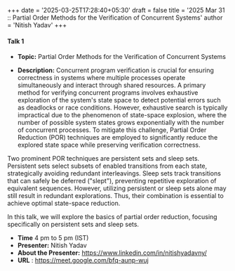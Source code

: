 +++
date = '2025-03-25T17:28:40+05:30'
draft = false
title = '2025 Mar 31 :: Partial Order Methods for the Verification of Concurrent Systems'
author = 'Nitish Yadav'
+++

#### **Talk 1**
- **Topic:** Partial Order Methods for the Verification of Concurrent Systems

- **Description:** Concurrent program verification is crucial for ensuring correctness in systems where multiple processes operate simultaneously and interact through shared resources. A primary method for verifying concurrent programs involves exhaustive exploration of the system's state space to detect potential errors such as deadlocks or race conditions. However, exhaustive search is typically impractical due to the phenomenon of state-space explosion, where the number of possible system states grows exponentially with the number of concurrent processes. To mitigate this challenge, Partial Order Reduction (POR) techniques are employed to significantly reduce the explored state space while preserving verification correctness.

Two prominent POR techniques are persistent sets and sleep sets. Persistent sets select subsets of enabled transitions from each state, strategically avoiding redundant interleavings. Sleep sets track transitions that can safely be deferred ("slept"), preventing repetitive exploration of equivalent sequences. However, utilizing persistent or sleep sets alone may still result in redundant explorations. Thus, their combination is essential to achieve optimal state-space reduction. 

In this talk, we will explore the basics of partial order reduction, focusing specifically on persistent sets and sleep sets.


- **Time** 4 pm to 5 pm (IST)  
- **Presenter:** Nitish Yadav  
- **About the Presenter:** https://www.linkedin.com/in/nitishyadavny/
- **URL** : https://meet.google.com/bfq-aunp-wuj
 

